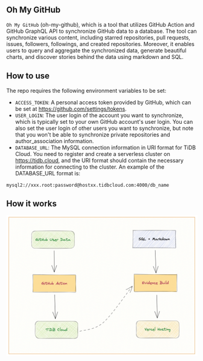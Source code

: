 ## Oh My GitHub

`Oh My GitHub` (oh-my-github), which is a tool that utilizes GitHub Action and GitHub GraphQL API to synchronize GitHub data to a database. The tool can synchronize various content, including starred repositories, pull requests, issues, followers, followings, and created repositories. Moreover, it enables users to query and aggregate the synchronized data, generate beautiful charts, and discover stories behind the data using markdown and SQL.

## How to use

The repo requires the following environment variables to be set:

* `ACCESS_TOKEN`: A personal access token provided by GitHub, which can be set at https://github.com/settings/tokens.
* `USER_LOGIN`: The user login of the account you want to synchronize, which is typically set to your own GitHub account's user login. You can also set the user login of other users you want to synchronize, but note that you won't be able to synchronize private repositories and author_association information.
* `DATABASE_URL`: The MySQL connection information in URI format for TiDB Cloud. You need to register and create a serverless cluster on https://tidb.cloud, and the URI format should contain the necessary information for connecting to the cluster. An example of the DATABASE_URL format is: 

```
mysql2://xxx.root:password@hostxx.tidbcloud.com:4000/db_name
```

## How it works

![image](static/how_it_works.png)
